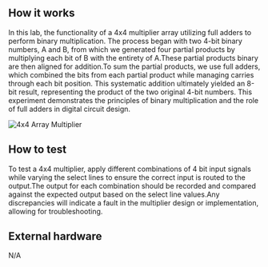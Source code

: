 <!---

This file is used to generate your project datasheet. Please fill in the information below and delete any unused
sections.

You can also include images in this folder and reference them in the markdown. Each image must be less than
512 kb in size, and the combined size of all images must be less than 1 MB.
-->

## How it works
In this lab, the functionality of a 4x4 multiplier array utilizing full adders to perform binary multiplication.
The process began with two 4-bit binary numbers, A and B, from which we generated four partial products by multiplying
each bit of B with the entirety of A.These partial products binary are then aligned for addition.To sum the partial 
products, we use full adders, which combined the bits from each partial product while managing carries through each 
bit position. This systematic addition ultimately yielded an 8-bit result, representing the product of the 
two original 4-bit numbers. This experiment demonstrates the principles of binary multiplication and the role 
of full adders in digital circuit design.

![4x4 Array Multiplier](https://github.com/user-attachments/assets/c200e966-bb0c-4dd3-8b90-6e12149fa15d)

## How to test
To test a 4x4 multiplier, apply different combinations of 4 bit input signals while 
varying the select lines to ensure the correct input is routed to the output.The output for
each combination should be recorded and compared against the expected output based on the select 
line values.Any discrepancies will indicate a fault in the multiplier design or implementation,
allowing for troubleshooting.

## External hardware
N/A 
